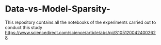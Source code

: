 # Data-vs-Model-Sparsity-
This repository contains all the notebooks of the experiments carried out to conduct this study https://www.sciencedirect.com/science/article/abs/pii/S1051200424002628
